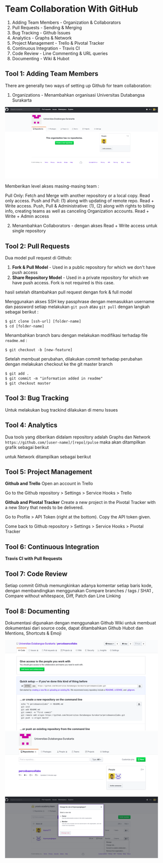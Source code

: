 # Team Collaboration With GitHub

1. Adding Team Members - Organization & Collaborators
2. Pull Requests - Sending & Merging
3. Bug Tracking - Github Issues
4. Analytics - Graphs & Network
5. Project Management - Trello & Pivotal Tracker
6. Continuous Integration - Travis CI
7. Code Review - Line Commenting & URL queries
8. Documenting - Wiki & Hubot

## Tool 1: Adding Team Members

There are generally two ways of setting up Github for team collaboration:

1. Organizations - Menambahkan organisasi Universitas Dutabangsa Surakarta

![alt text](https://github.com/triyono777/images/blob/master/1.make%20organisation.png)

Memberikan level akses masing-masing team :

Pull Only: Fetch and Merge with another repository or a local copy. Read only access.
Push and Pull: (1) along with updating of remote repo. Read + Write access.
Push, Pull & Administrative: (1), (2) along with rights to billing info, creating teams as well as canceling Organization accounts. Read + Write + Admin access

2. Menambahkan Collaborators - dengan akses Read + Write access untuk single repository

## Tool 2: Pull Requests

Dua model pull request di Github:

1. **Fork & Pull Model** - Used in a public repository for which we don't have push access
2. **Share Repository Model** - Used in a private repository for which we have push access. Fork is not required is this case.

hasil setelah ditambahkan pull request dengan fork & full model

Menggunakan akses SSH key passphrase dengan memasukkan username dan password setiap melakukan `git push` atau `git pull` dengan langkah sebagai berikut :

```
$ git clone [ssh-url] [folder-name]
$ cd [folder-name]
```

Menambahkan branch baru dengan melakukan modifikasi terhadap file `readme.md` :

```
$ git checkout -b [new-feature]
```

Setelah membuat perubahan, dilakukan commit terhadap perubahan dengan melakukan checkout ke the git master branch

```
$ git add .
$ git commit -m "information added in readme"
$ git checkout master
```

## Tool 3: Bug Tracking

Untuk melakukan bug trackind dilakukan di menu Issues

## Tool 4: Analytics

Dua tools yang diberikan didalam repository adalah Graphs dan Network
`https://github.com/[user-name]/[repo]/pulse`
maka akan ditampilkan grafik sebagai berikut

untuk Network ditampilkan sebagai berikut

## Tool 5: Project Management

**Github and Trello**
Open an account in Trello

Go to the Github repository > Settings > Service Hooks > Trello

**Github and Pivotal Tracker**
Create a new project in the Pivotal Tracker with a new Story that needs to be delivered.

Go to Profile > API Token (right at the bottom). Copy the API token given.

Come back to Github repository > Settings > Service Hooks > Pivotal Tracker

## Tool 6: Continuous Integration

**Travis CI with Pull Requests**

## Tool 7: Code Review

Setiap commit Github memungkinkan adanya komentar setiap baris kode, dengan membandingkan menggunakan Compare branches / tags / SHA1 , Compare without whitespace, Diff, Patch dan Line Linking

## Tool 8: Documenting

Dokumentasi digunakan dengan menggunakan Github Wiki untuk membuat dokumentasi dari source code, dapat ditambahkan Github Hubot dan Mentions, Shortcuts & Emoji

![alt text](https://github.com/triyono777/images/blob/master/2.make%20percobaan%20collabs%20team.png)
![alt text](https://github.com/triyono777/images/blob/master/3.dasaboard%20oragnisasi.png)
![alt text](https://github.com/triyono777/images/blob/master/setting%20role.png)
